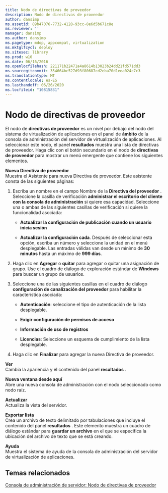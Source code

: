```yaml
---
title: Nodo de directivas de proveedor
description: Nodo de directivas de proveedor
author: dansimp
ms.assetid: 89b47076-7732-4128-93cc-8e6d5b671c8e
ms.reviewer: ''
manager: dansimp
ms.author: dansimp
ms.pagetype: mdop, appcompat, virtualization
ms.mktglfcycl: deploy
ms.sitesec: library
ms.prod: w10
ms.date: 06/16/2016
ms.openlocfilehash: 221171b22471a4a8614b13023b24dd21fd571dd3
ms.sourcegitcommit: 354664bc527d93f80687cd2eba70d1eea024c7c3
ms.translationtype: MT
ms.contentlocale: es-ES
ms.lasthandoff: 06/26/2020
ms.locfileid: "10815831"
---
```

# Nodo de directivas de proveedor


El nodo de **directivas de proveedor** es un nivel por debajo del nodo del sistema de virtualización de aplicaciones en el panel de **ámbito** de la consola de administración del servidor de virtualización de aplicaciones. Al seleccionar este nodo, el panel **resultados** muestra una lista de directivas de proveedor. Haga clic con el botón secundario en el nodo de **directivas de proveedor** para mostrar un menú emergente que contiene los siguientes elementos.

<a href="" id="new-provider-policy"></a>**Nueva Directiva de proveedor**  
Muestra el Asistente para nueva Directiva de proveedor. Este asistente consta de las siguientes páginas:

1.  Escriba un nombre en el campo Nombre de la **Directiva del proveedor** . Seleccione la casilla de verificación **administrar el escritorio del cliente con la consola de administración** si quiere esa capacidad. Seleccione una o ambas de las siguientes casillas de verificación si quiere la funcionalidad asociada:

    -   **Actualizar la configuración de publicación cuando un usuario inicia sesión**

    -   **Actualizar la configuración cada**. Después de seleccionar esta opción, escriba un número y seleccione la unidad en el menú desplegable. Las entradas válidas van desde un mínimo de **30 minutos** hasta un máximo de **999 días**.

2.  Haga clic en **Agregar** o **quitar** para agregar o quitar una asignación de grupo. Use el cuadro de diálogo de exploración estándar de **Windows** para buscar un grupo de usuarios.

3.  Seleccione una de las siguientes casillas en el cuadro de diálogo **configuración de canalización del proveedor** para habilitar la característica asociada:

    -   **Autenticación**: seleccione el tipo de autenticación de la lista desplegable.

    -   **Exigir configuración de permisos de acceso**

    -   **Información de uso de registros**

    -   **Licencias**: Seleccione un esquema de cumplimiento de la lista desplegable.

4.  Haga clic en **Finalizar** para agregar la nueva Directiva de proveedor.

<a href="" id="view"></a>**Ver**  
Cambia la apariencia y el contenido del panel **resultados** .

<a href="" id="new-window-from-here"></a>**Nueva ventana desde aquí**  
Abre una nueva consola de administración con el nodo seleccionado como nodo raíz.

<a href="" id="refresh"></a>**Actualizar**  
Actualiza la vista del servidor.

<a href="" id="export-list"></a>**Exportar lista**  
Crea un archivo de texto delimitado por tabulaciones que incluye el contenido del panel **resultados** . Este elemento muestra un cuadro de diálogo estándar para **guardar un archivo** en el que se especifica la ubicación del archivo de texto que se está creando.

<a href="" id="help"></a>**Ayuda**  
Muestra el sistema de ayuda de la consola de administración del servidor de virtualización de aplicaciones.

## Temas relacionados


[Consola de administración de servidor: Nodo de directivas de proveedor](server-management-console-provider-policies-node.md)

 

 





